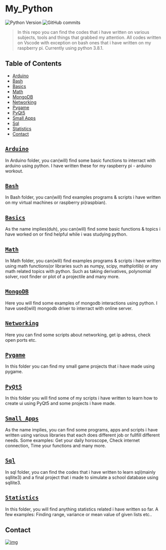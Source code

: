 # My_Python

![Python Version][pypi-image]
![GitHub commits][commits]

> In this repo you can find the codes that i have written on various subjects, tools and things that grabbed my attention. All codes written on Vscode with exception on bash ones that i have written on my raspberry pi. Currently using python 3.8.1.

<!-- TABLE OF CONTENTS -->
## Table of Contents

* [Arduino](#Arduino)
* [Bash](#Bash)
* [Basics](#Basics)
* [Math](#Math)
* [MongoDB](#MongoDB)
* [Networking](#Networking)
* [Pygame](#Pygame)
* [PyQt5](#PyQt5)
* [Small Apps](#Small)
* [Sql](#Sql)
* [Statistics](#Statistics)
* [Contact](#Contact)

## [`Arduino`](https://github.com/Gerile3/My_Python/tree/master/Arduino)

In Arduino folder, you can(will) find some basic functions to interract with arduino using python. I have written these for my raspberry pi - arduino workout.

## [`Bash`](https://github.com/Gerile3/My_Python/tree/master/Bash)

In Bash folder, you can(will) find examples programs & scripts i have written on my virtual machines or raspberry pi(raspbian).

## [`Basics`](https://github.com/Gerile3/My_Python/tree/master/Basics)

As the name implies(duh), you can(will) find some basic functions & topics i have worked on or find helpful while i was studying python.

## [`Math`](https://github.com/Gerile3/My_Python/tree/master/Math)

In Math folder, you can(will) find examples programs & scripts i have written using math functions(or libraries such as numpy, scipy, mathplotlib) or any math related topics with python. Such as taking derivatives, polynomial solver, root finder or plot of a projectile and many more.

## [`MongoDB`](https://github.com/Gerile3/My_Python/tree/master/MongoDB)

Here you will find some examples of mongodb interactions using python. I have used(will) mongodb driver to interract with online server.

## [`Networking`](https://github.com/Gerile3/My_Python/tree/master/Networking)

Here you can find some scripts about networking, get ip adress, check open ports etc.

## [`Pygame`](https://github.com/Gerile3/My_Python/tree/master/Pygame)

In this folder you can find my small game projects that i have made using pygame.

## [`PyQt5`](https://github.com/Gerile3/My_Python/tree/master/PyQt5)

In this folder you will find some of my scripts i have written to learn how to create ui using PyQt5 and some projects i have made.

## [`Small Apps`](https://github.com/Gerile3/My_Python/tree/master/Small%20Apps)

As the name implies, you can find some programs, apps and scripts i have written using various libraries that each does different job or fullfill different needs. Some examples: Get your daily horoscope, Check internet connection, Time your functions and many more.

## [`Sql`](https://github.com/Gerile3/My_Python/tree/master/Sql)

In sql folder, you can find the codes that i have written to learn sql(mainly sqllite3) and a final project that i made to simulate a school database using sqllite3.

## [`Statistics`](https://github.com/Gerile3/My_Python/tree/master/Statistics)

In this folder, you will find anything statistics related i have written so far. A few examples: Finding range, variance or mean value of given lists etc..

## Contact

[![img][Website]][Website-url]

<!-- Markdown link & img dfn's -->
[linkedin-shield]: https://img.shields.io/badge/-LinkedIn-black.svg?style=flat-square&logo=linkedin&colorB=555
[linkedin-url]: https://www.linkedin.com/in/berkay-girgin3/
[pypi-image]: https://img.shields.io/pypi/pyversions/hangthepyman
[commits]: https://img.shields.io/github/commit-activity/w/Gerile3/My_Python
[Website]: https://img.shields.io/badge/Visit-Website-blue
[Website-url]: https://berkay-girgin.carrd.co/
